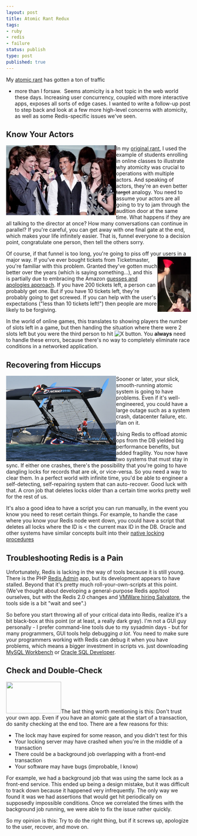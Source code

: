 ```yaml
---
layout: post
title: Atomic Rant Redux
tags:
- ruby
- redis
- failure
status: publish
type: post
published: true
---
```

My [atomic rant](an-atomic-rant.html) has gotten a ton of traffic
- more than I forsaw.  Seems atomicity is a hot topic in the web world these days.
Increasing user concurrency, coupled with more interactive apps, exposes all sorts of edge cases.
I wanted to write a follow-up post to step back and look at a few more high-level concerns with
atomicity, as well as some Redis-specific issues we've seen.
<!--more-->

Know Your Actors
----------------
<img align="left" title="The most amazing actors EVER" src="/images/new-moon-official-cast.jpg"
alt="The most amazing actors EVER" width="300" height="190" />
In my [original rant](an-atomic-rant.html), I used the example of students enrolling in online
classes to illustrate why atomicity was crucial to operations with multiple actors. And speaking
of actors, they're an even better <span style="text-decoration:line-through;">target</span> 
analogy.  You need to assume your actors are all going to try to jam through the audition door at
the same time.  What happens if they are all talking to the director at once?  How many conversations
can continue in parallel?  If you're careful, you can get away with one final gate at the end, which
makes your life infinitely easier.  That is, funnel everyone to a decision point, congratulate one
person, then tell the others sorry.

Of course, if that funnel is too long, you're going to piss off your users in a major way.
<img src="/images/beerbongs.jpg?w=91" alt="Long long funnel" title="No I don't know these people - really" 
width="91" height="150" align="right" />
If you've ever bought tickets from Ticketmaster, you're familiar with this problem.  Granted
they've gotten much better over the years (which is saying something...), and this is partially
due to embracing the Amazon 
[guesses and apologies approach](http://blogs.msdn.com/b/pathelland/archive/2007/05/15/memories-guesses-and-apologies.aspx).
If you have 200 tickets left, a person can probably get one.  But if you have 10 tickets left, they're
probably going to get screwed.  If you can help with the user's expectations ("less than 10 tickets left!")
then people are more likely to be forgiving.

In the world of online games, this translates to showing players the number of slots left in a game, but then handing the situation where there were 2 slots left but you were the third person to hit <img class="alignnone size-full wp-image-93" title="X marks the spot" src="http://nateware.files.wordpress.com/2010/07/playstation-button-x.png" alt="X button" width="12" height="12" />.  You <strong>always</strong> need to handle these errors, because there's no way to completely eliminate race conditions in a networked application.

Recovering from Hiccups
-----------------------
<img title="Oopsie" align="left" src="/images/isharescapsize.jpg" alt="A boat upside-down"
width="300" height="232" />
Sooner or later, your slick, smooth-running atomic system is going to have problems.  Even if
it's well-engineered,  you could have a large outage such as a system crash, datacenter failure,
etc.  Plan on it.

Using Redis to offload atomic ops from the DB yielded big performance benefits, but added fragility.
You now have two systems that must stay in sync.  If either one crashes, there's the possibility
that you're going to have dangling locks for records that are ok, or vice-versa.  So you need a
way to clear them.  In a perfect world with infinite time, you'd be able to engineer a self-detecting,
self-repairing system that can auto-recover.  Good luck with that.  A cron job that deletes locks
older than a certain time works pretty well for the rest of us.

It's also a good idea to have a script you can run manually, in the event you know you need to reset
certain things.  For example, to handle the case where you know your Redis node went down, you could
have a script that deletes all locks where the ID is &lt; the current max ID in the DB.  Oracle and
other systems have similar concepts built into their 
[native locking procedures](http://download.oracle.com/docs/cd/B19306_01/appdev.102/b14258/d_lock.htm "How to release an Oracle lock")

<h2>Troubleshooting Redis is a Pain</h2>
Unfortunately, Redis is lacking in the way of tools because it is still young.  There is the
PHP <a title="Redis Admin" href="http://code.google.com/p/redis-admin/">Redis Admin</a> app, but
its development appears to have stalled.  Beyond that it's pretty much roll-your-own-scripts at this point.  (We've thought about developing a general-purpose Redis app/tool ourselves, but with the Redis 2.0 changes and <a title="Antirez gets a job" href="http://antirez.com/post/vmware-the-new-redis-home.html">VMWare hiring Salvatore</a>, the tools side is a bit "wait and see".)

So before you start throwing all of your critical data into Redis, realize it's a bit black-box at this point (or at least, a really dark gray).  I'm not a GUI guy personally - I prefer command-line tools due to my sysadmin days - but for many programmers, GUI tools help debugging <em>a lot</em>.  You need to make sure your programmers working with Redis can debug it when you have problems, which means a bigger investment in scripts vs. just downloading <a title="MySQL Workbench" href="http://wb.mysql.com/">MySQL Workbench</a> or <a title="Oracle SQL Developer" href="http://www.oracle.com/technology/products/database/sql_developer/index.html">Oracle SQL Developer</a>.

Check and Double-Check
------------------------

<a href="http://nateware.files.wordpress.com/2010/07/double-check.gif"><img class="alignright size-thumbnail wp-image-96" title="Double check" src="http://nateware.files.wordpress.com/2010/07/double-check.gif?w=150" alt="" width="150" height="86" /></a>The last thing worth mentioning is this: Don't trust your own app.  Even if you have an atomic gate at the start of a transaction, do sanity checking at the end too.  There are a few reasons for this:

* The lock may have expired for some reason, and you didn't test for this
* Your locking server may have crashed when you're in the middle of a transaction
* There could be a background job overlapping with a front-end transaction
* Your software may have bugs (improbable, I know)

For example, we had a background job that was using the same lock as a front-end service.  This ended up being a design mistake, but it was difficult to track down because it happened very infrequently.  The only way we found it was we had assertions that would get hit periodically on supposedly impossible conditions.  Once we correlated the times with the background job running, we were able to fix the issue rather quickly.

So my opinion is this: Try to do the right thing, but if it screws up, apologize to the user, recover, and move on.
